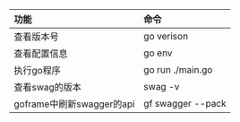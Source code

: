 | 功能 | 命令 |
| :--- | :--- |
| 查看版本号 | go verison |
| 查看配置信息 | go env |
| 执行go程序 | go run ./main.go |
| 查看swag的版本 | swag -v |
| goframe中刷新swagger的api | gf swagger --pack |






